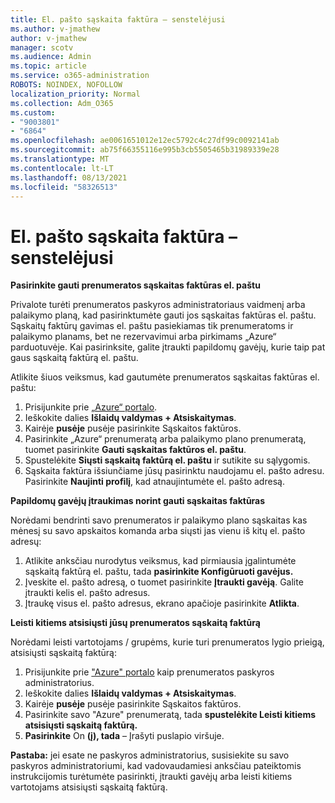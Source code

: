 ```yaml
---
title: El. pašto sąskaita faktūra – senstelėjusi
ms.author: v-jmathew
author: v-jmathew
manager: scotv
ms.audience: Admin
ms.topic: article
ms.service: o365-administration
ROBOTS: NOINDEX, NOFOLLOW
localization_priority: Normal
ms.collection: Adm_O365
ms.custom:
- "9003801"
- "6864"
ms.openlocfilehash: ae0061651012e12ec5792c4c27df99c0092141ab
ms.sourcegitcommit: ab75f66355116e995b3cb5505465b31989339e28
ms.translationtype: MT
ms.contentlocale: lt-LT
ms.lasthandoff: 08/13/2021
ms.locfileid: "58326513"
---
```

# <a name="e-mail-invoice---legacy"></a>El. pašto sąskaita faktūra – senstelėjusi

**Pasirinkite gauti prenumeratos sąskaitas faktūras el. paštu**

Privalote turėti prenumeratos paskyros administratoriaus vaidmenį arba palaikymo planą, kad pasirinktumėte gauti jos sąskaitas faktūras el. paštu. Sąskaitų faktūrų gavimas el. paštu pasiekiamas tik prenumeratoms ir palaikymo planams, bet ne rezervavimui arba pirkimams „Azure“ parduotuvėje. Kai pasirinksite, galite įtraukti papildomų gavėjų, kurie taip pat gaus sąskaitą faktūrą el. paštu.

Atlikite šiuos veiksmus, kad gautumėte prenumeratos sąskaitas faktūras el. paštu:

1. Prisijunkite prie [„Azure“ portalo](https://portal.azure.com/).
2. Ieškokite dalies **Išlaidų valdymas + Atsiskaitymas**.
3. Kairėje **pusėje** pusėje pasirinkite Sąskaitos faktūros.
4. Pasirinkite „Azure“ prenumeratą arba palaikymo plano prenumeratą, tuomet pasirinkite **Gauti sąskaitas faktūros el. paštu**.
5. Spustelėkite **Siųsti sąskaitą faktūrą el. paštu** ir sutikite su sąlygomis.
6. Sąskaita faktūra išsiunčiame jūsų pasirinktu naudojamu el. pašto adresu. Pasirinkite **Naujinti profilį**, kad atnaujintumėte el. pašto adresą.

**Papildomų gavėjų įtraukimas norint gauti sąskaitas faktūras**

Norėdami bendrinti savo prenumeratos ir palaikymo plano sąskaitas kas mėnesį su savo apskaitos komanda arba siųsti jas vienu iš kitų el. pašto adresų:

1. Atlikite anksčiau nurodytus veiksmus, kad pirmiausia įgalintumėte sąskaitą faktūrą el. paštu, tada **pasirinkite Konfigūruoti gavėjus.**
2. Įveskite el. pašto adresą, o tuomet pasirinkite **Įtraukti gavėją**. Galite įtraukti kelis el. pašto adresus.
3. Įtraukę visus el. pašto adresus, ekrano apačioje pasirinkite **Atlikta**.

**Leisti kitiems atsisiųsti jūsų prenumeratos sąskaitą faktūrą**

Norėdami leisti vartotojams / grupėms, kurie turi prenumeratos lygio prieigą, atsisiųsti sąskaitą faktūrą:

1. Prisijunkite prie ["Azure" portalo](https://portal.azure.com/) kaip prenumeratos paskyros administratorius.
2. Ieškokite dalies **Išlaidų valdymas + Atsiskaitymas**.
3. Kairėje **pusėje** pusėje pasirinkite Sąskaitos faktūros.
4. Pasirinkite savo "Azure" prenumeratą, tada **spustelėkite Leisti kitiems atsisiųsti sąskaitą faktūrą.**
5. **Pasirinkite** On **(į), tada** – Įrašyti puslapio viršuje.

**Pastaba:** jei esate ne paskyros administratorius, susisiekite su savo paskyros administratoriumi, kad vadovaudamiesi anksčiau pateiktomis instrukcijomis turėtumėte pasirinkti, įtraukti gavėjų arba leisti kitiems vartotojams atsisiųsti sąskaitą faktūrą.
